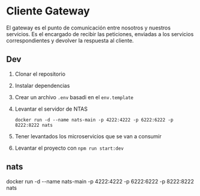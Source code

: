 
# Cliente Gateway

El gateway es el punto de comunicación entre nosotros y nuestros servicios.
Es el encargado de recibir las peticiones, enviadas a los servicios correspondientes y devolver la respuesta al cliente.

## Dev

1. Clonar el repositorio
2. Instalar dependencias
3. Crear un archivo `.env` basadi en el `env.template`
4. Levantar el servidor de NTAS

    ```Docker
    docker run -d --name nats-main -p 4222:4222 -p 6222:6222 -p 8222:8222 nats
    ```

5. Tener levantados los microservicios que se van a  consumir
6. Levantar el proyecto con `npm run start:dev`

## nats

docker run -d --name nats-main -p 4222:4222 -p 6222:6222 -p 8222:8222 nats
